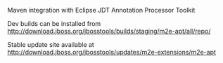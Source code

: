 Maven integration with Eclipse JDT Annotation Processor Toolkit

Dev builds can be installed from http://download.jboss.org/jbosstools/builds/staging/m2e-apt/all/repo/

Stable update site available at  http://download.jboss.org/jbosstools/updates/m2e-extensions/m2e-apt